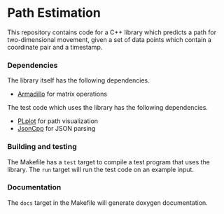 Path Estimation
===============

This repository contains code for a C++ library which predicts a path for
two-dimensional movement, given a set of data points which contain a coordinate
pair and a timestamp.

### Dependencies

The library itself has the following dependencies.

- [Armadillo](http://arma.sourceforge.net/) for matrix operations

The test code which uses the library has the following dependencies.

- [PLplot](http://plplot.sourceforge.net/) for path visualization
- [JsonCpp](https://github.com/open-source-parsers/jsoncpp) for JSON parsing

### Building and testing

The Makefile has a `test` target to compile a test program that uses the
library. The `run` target will run the test code on an example input.

### Documentation

The `docs` target in the Makefile will generate doxygen documentation.
